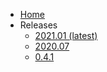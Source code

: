 - [Home](/)
- Releases
    - [2021.01 (latest)](/2021-01/)
    - [2020.07](/2020-07/)
    - [0.4.1](/0-4-1/)
